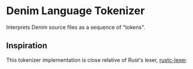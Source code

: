 # Denim Language Tokenizer

Interprets Denim source files as a sequence of "tokens".

## Inspiration

This tokenizer implementation is close relative of Rust's lexer,
[rustc-lexer](https://github.com/rust-lang/rust/tree/master/compiler/rustc_lexer).
